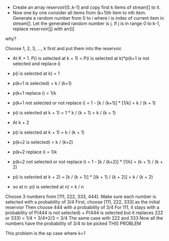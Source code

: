 * Create an array reservoir[0..k-1] and copy first k items of stream[] to it.
* Now one by one consider all items from (k+1)th item to nth item.
  Generate a random number from 0 to i where i is index of current item in stream[]. Let the generated random number is j.
  If j is in range 0 to k-1, replace reservoir[j] with arr[i]

why?

Choose 1, 2, 3, ..., k first and put them into the reservoir.
* At K + 1. P(i is selected at k + 1) = P(i is selected at k)\*p(k+1 is not selected and replace i)

* p(i is selected at k) = 1
* p(k+1 is selected) = k / (k+1)
* p(k+1 replace i) = 1/k
* p(k+1 not selected or not replace i) = 1 - [k / (k+1)] * [1/k] = k / (k + 1)
* p(i is selected at k + 1)  =  1 * k / (k + 1) = k / (k + 1)

* At k + 2
* p(i is selected at k + 1) = k / (k + 1)
* p(k+2 is selected) = k / (k+2)
* p(k+2 replace i) = 1/k
* p(k+2 not selected or not replace i) = 1 - [k / (k+2)] * [1/k] = (k + 1) / (k + 2)
* p(i is selected at k + 2)  =  [k / (k + 1)] * [(k + 1) / (k + 2)] = k / (k + 2)

* so at n: p(i is selected at n) = k / n

Choose 3 numbers from [111, 222, 333, 444]. Make sure each number is selected with a probability of 3/4
First, choose [111, 222, 333] as the initial reservior
Then choose 444 with a probability of 3/4
For 111, it stays with a probability of
P(444 is not selected) + P(444 is selected but it replaces 222 or 333)
= 1/4 + 3/4\*2/3
= 3/4
The same case with 222 and 333
Now all the numbers have the probability of 3/4 to be picked
THIS PROBLEM <LINKED LIST RANDOM NODE>

This problem is the sp case where k=1
